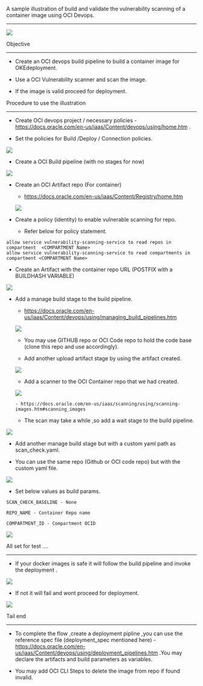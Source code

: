 A sample illustration of build and validate the vulnerability scanning of a container image using OCI Devops.

------

![](images/global_view.png)

Objective

---

- Create an OCI devops build pipeline to build a container image for OKEdeployment.

- Use a OCI Vulnerability scanner and scan the image.

- If the image is valid proceed for deployment.

Procedure to use the illustration

-------

- Create OCI devops project / necessary policies - https://docs.oracle.com/en-us/iaas/Content/devops/using/home.htm .

- Set the policies for Build /Deploy / Connection policies.


![](images/oci_project.png)

- Create a OCI Build pipeline (with no stages for now)

![](images/oci_buildpipeline.png)

- Create an OCI Artifact repo (For container)

  - https://docs.oracle.com/en-us/iaas/Content/Registry/home.htm 


   ![](images/oci_container_repo.png)

- Create a policy (identity) to enable vulnerable scanning for repo.

  - Refer below for policy statement.

```
allow service vulnerability-scanning-service to read repos in compartment  <COMPARTMENT Name>
allow service vulnerability-scanning-service to read compartments in compartment <COMPARTMENT Name>
```

- Create an Artifact with the container repo URL (POSTFIX with a BUILDHASH VARIABLE)


![](images/oci_artifact.png)

- Add a manage build stage to the build pipeline.

  - https://docs.oracle.com/en-us/iaas/Content/devops/using/managing_build_pipelines.htm 


  ![](images/build_stage.png)

  - You may use GITHUB repo or OCI Code repo to hold the code base (clone this repo and use accordingly).

  - Add another upload artifact stage by using the artifact created.

  ![](images/upload_artifact.png)

  - Add a scanner to the OCI Container repo that we had created.

  ![](images/repo_scanner.png)

      - https://docs.oracle.com/en-us/iaas/scanning/using/scanning-images.htm#scanning_images 

  - The scan may take a while ,so add a wait stage to the build pipeline.

![](images/wait_stage.png) 

- Add another manage build stage but with a custom yaml path as scan_check.yaml.

- You can use the same repo (Github or OCI code repo) but with the custom yaml file.


![](images/scan_check.png)

- Set below values as build params.

```
SCAN_CHECK_BASELINE - None

REPO_NAME - Container Repo name

COMPARTMENT_ID - Compartment OCID

```

![](images/build_param.png)


All set for test ....

-----

- If your docker images is safe it will follow the build pipeline and invoke the deployment .

![](images/build_ok.png)



- If not it will fail and wont proceed for deployment.

![](images/scan_failed.png)

Tail end

-----

- To complete the flow ,create a deployment pipline ,you can use the reference spec file (deployment_spec mentioned here) - https://docs.oracle.com/en-us/iaas/Content/devops/using/deployment_pipelines.htm .You may declare the artifacts and build parameters as variables.

- You may add OCI CLI Steps to delete the image from repo if found invalid.


